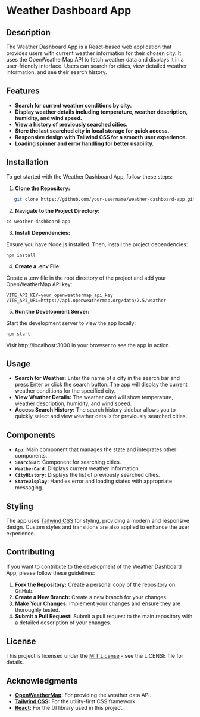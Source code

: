 # Weather Dashboard App

## Description

The Weather Dashboard App is a React-based web application that provides users with current weather information for their chosen city. It uses the OpenWeatherMap API to fetch weather data and displays it in a user-friendly interface. Users can search for cities, view detailed weather information, and see their search history.

## Features

- **Search for current weather conditions by city.**
- **Display weather details including temperature, weather description, humidity, and wind speed.**
- **View a history of previously searched cities.**
- **Store the last searched city in local storage for quick access.**
- **Responsive design with Tailwind CSS for a smooth user experience.**
- **Loading spinner and error handling for better usability.**

## Installation

To get started with the Weather Dashboard App, follow these steps:

1. **Clone the Repository:**

```bash
   git clone https://github.com/your-username/weather-dashboard-app.git
```

2. **Navigate to the Project Directory:**

```
cd weather-dashboard-app
```

3. **Install Dependencies:**

Ensure you have Node.js installed. Then, install the project dependencies:

```
npm install
```

4. **Create a .env File:**

Create a .env file in the root directory of the project and add your OpenWeatherMap API key:

```
VITE_API_KEY=your_openweathermap_api_key
VITE_API_URL=https://api.openweathermap.org/data/2.5/weather
```

5. **Run the Development Server:**

Start the development server to view the app locally:

```
npm start
```

Visit http://localhost:3000 in your browser to see the app in action.

## Usage

- **Search for Weather:** Enter the name of a city in the search bar and press Enter or click the search button. The app will display the current weather conditions for the specified city.
- **View Weather Details:** The weather card will show temperature, weather description, humidity, and wind speed.
- **Access Search History:** The search history sidebar allows you to quickly select and view weather details for previously searched cities.

## Components

- **`App`:** Main component that manages the state and integrates other components.
- **`SearchBar`:** Component for searching cities.
- **`WeatherCard`:** Displays current weather information.
- **`CityHistory`:** Displays the list of previously searched cities.
- **`StateDisplay`:** Handles error and loading states with appropriate messaging.

## Styling

The app uses [Tailwind CSS](https://tailwindcss.com/) for styling, providing a modern and responsive design. Custom styles and transitions are also applied to enhance the user experience.

## Contributing

If you want to contribute to the development of the Weather Dashboard App, please follow these guidelines:

1. **Fork the Repository:** Create a personal copy of the repository on GitHub.
2. **Create a New Branch:** Create a new branch for your changes.
3. **Make Your Changes:** Implement your changes and ensure they are thoroughly tested.
4. **Submit a Pull Request:** Submit a pull request to the main repository with a detailed description of your changes.

## License

This project is licensed under the [MIT License](LICENSE) - see the LICENSE file for details.

## Acknowledgments

- **[OpenWeatherMap](https://openweathermap.org/):** For providing the weather data API.
- **[Tailwind CSS](https://tailwindcss.com/):** For the utility-first CSS framework.
- **[React](https://reactjs.org/):** For the UI library used in this project.
